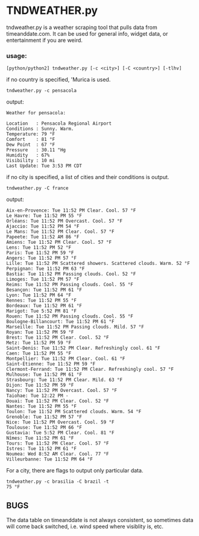 TNDWEATHER.py
=============

tndweather.py is a weather scraping tool that pulls data from timeanddate.com.
It can be used for general info, widget data, or entertainment if you are weird.

### usage: 

    [python/python2] tndweather.py [-c <city>] [-C <country>] [-tlhv]

if no country is specified, 'Murica is used.

    tndweather.py -c pensacola

output: 

    Weather for pensacola:

    Location   : Pensacola Regional Airport  
    Conditions : Sunny. Warm.  
    Temperature: 79 °F  
    Comfort    : 81 °F  
    Dew Point  : 67 °F  
    Pressure   : 30.11 "Hg  
    Humidity   : 67%  
    Visibility : 10 mi  
    Last Update: Tue 3:53 PM CDT  

if no city is specified, a list of cities and their conditions is output.

    tndweather.py -C france

output:

    Aix-en-Provence: Tue 11:52 PM Clear. Cool. 57 °F  
    Le Havre: Tue 11:52 PM 55 °F  
    Orléans: Tue 11:52 PM Overcast. Cool. 57 °F  
    Ajaccio: Tue 11:52 PM 54 °F  
    Le Mans: Tue 11:52 PM Clear. Cool. 57 °F  
    Papeete: Tue 11:52 AM 86 °F  
    Amiens: Tue 11:52 PM Clear. Cool. 57 °F  
    Lens: Tue 11:52 PM 52 °F  
    Paris: Tue 11:52 PM 59 °F  
    Angers: Tue 11:52 PM 57 °F  
    Lille: Tue 11:52 PM Scattered showers. Scattered clouds. Warm. 52 °F  
    Perpignan: Tue 11:52 PM 63 °F  
    Bastia: Tue 11:52 PM Passing clouds. Cool. 52 °F  
    Limoges: Tue 11:52 PM 57 °F  
    Reims: Tue 11:52 PM Passing clouds. Cool. 55 °F  
    Besançon: Tue 11:52 PM 61 °F  
    Lyon: Tue 11:52 PM 64 °F  
    Rennes: Tue 11:52 PM 55 °F  
    Bordeaux: Tue 11:52 PM 61 °F  
    Marigot: Tue 5:52 PM 81 °F  
    Rouen: Tue 11:52 PM Passing clouds. Cool. 55 °F  
    Boulogne-Billancourt: Tue 11:52 PM 61 °F  
    Marseille: Tue 11:52 PM Passing clouds. Mild. 57 °F  
    Royan: Tue 11:52 PM 59 °F  
    Brest: Tue 11:52 PM Clear. Cool. 52 °F  
    Metz: Tue 11:52 PM 59 °F  
    Saint-Denis: Tue 11:52 PM Clear. Refreshingly cool. 61 °F  
    Caen: Tue 11:52 PM 55 °F  
    Montpellier: Tue 11:52 PM Clear. Cool. 61 °F  
    Saint-Étienne: Tue 11:52 PM 59 °F  
    Clermont-Ferrand: Tue 11:52 PM Clear. Refreshingly cool. 57 °F  
    Mulhouse: Tue 11:52 PM 61 °F  
    Strasbourg: Tue 11:52 PM Clear. Mild. 63 °F  
    Dijon: Tue 11:52 PM 59 °F  
    Nancy: Tue 11:52 PM Overcast. Cool. 57 °F  
    Taiohae: Tue 12:22 PM -  
    Douai: Tue 11:52 PM Clear. Cool. 52 °F  
    Nantes: Tue 11:52 PM 55 °F  
    Toulon: Tue 11:52 PM Scattered clouds. Warm. 54 °F  
    Grenoble: Tue 11:52 PM 57 °F  
    Nice: Tue 11:52 PM Overcast. Cool. 59 °F  
    Toulouse: Tue 11:52 PM 66 °F  
    Gustavia: Tue 5:52 PM Clear. Cool. 81 °F  
    Nîmes: Tue 11:52 PM 61 °F  
    Tours: Tue 11:52 PM Clear. Cool. 57 °F  
    Istres: Tue 11:52 PM 61 °F  
    Noumea: Wed 8:52 AM Clear. Cool. 77 °F  
    Villeurbanne: Tue 11:52 PM 64 °F  

For a city, there are flags to output only particular data.

    tndweather.py -c brasilia -C brazil -t 
    75 °F

## BUGS

The data table on timeanddate is not always consistent, so sometimes data will
come back switched, i.e. wind speed where visiblity is, etc.
